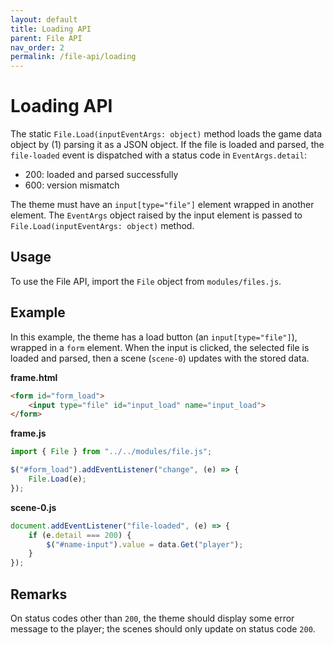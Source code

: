 ```yaml
---
layout: default
title: Loading API
parent: File API
nav_order: 2
permalink: /file-api/loading
---
```


# Loading API

The static `File.Load(inputEventArgs: object)` method loads the game data object by (1) parsing it as a JSON object. If the file is loaded and parsed, the `file-loaded` event is dispatched with a status code in `EventArgs.detail`:

- 200: loaded and parsed successfully
- 600: version mismatch

The theme must have an `input[type="file"]` element wrapped in another element. The `EventArgs` object raised by the input element is passed to `File.Load(inputEventArgs: object)` method.

## Usage

To use the File API, import the `File` object from `modules/files.js`.

## Example

In this example, the theme has a load button (an `input[type="file"]`), wrapped in a `form` element. When the input is clicked, the selected file is loaded and parsed, then a scene (`scene-0`) updates with the stored data.

**frame.html**

```html
<form id="form_load">
	<input type="file" id="input_load" name="input_load">
</form>
```

**frame.js**

```javascript
import { File } from "../../modules/file.js";

$("#form_load").addEventListener("change", (e) => {
	File.Load(e);
});
```

**scene-0.js**

```javascript
document.addEventListener("file-loaded", (e) => {
	if (e.detail === 200) {
		$("#name-input").value = data.Get("player");
	}
});
```

## Remarks

On status codes other than `200`, the theme should display some error message to the player; the scenes should only update on status code `200`.